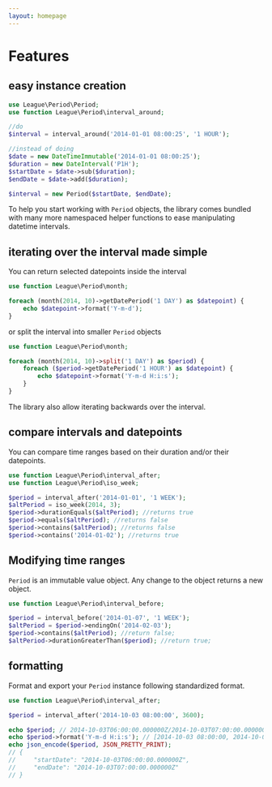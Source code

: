 ```yaml
---
layout: homepage
---
```


# Features

## easy instance creation

~~~php
use League\Period\Period;
use function League\Period\interval_around;

//do
$interval = interval_around('2014-01-01 08:00:25', '1 HOUR');

//instead of doing
$date = new DateTimeImmutable('2014-01-01 08:00:25');
$duration = new DateInterval('P1H');
$startDate = $date->sub($duration);
$endDate = $date->add($duration);

$interval = new Period($startDate, $endDate);
~~~

To help you start working with `Period` objects, the library comes bundled with many more namespaced helper functions to ease manipulating datetime intervals.

## iterating over the interval made simple

You can return selected datepoints inside the interval

~~~php
use function League\Period\month;

foreach (month(2014, 10)->getDatePeriod('1 DAY') as $datepoint) {
    echo $datepoint->format('Y-m-d');
}
~~~

or split the interval into smaller `Period` objects

~~~php
use function League\Period\month;

foreach (month(2014, 10)->split('1 DAY') as $period) {
    foreach ($period->getDatePeriod('1 HOUR') as $datepoint) {
    	echo $datepoint->format('Y-m-d H:i:s');
    }
}
~~~

The library also allow iterating backwards over the interval.


## compare intervals and datepoints

You can compare time ranges based on their duration and/or their datepoints.

~~~php
use function League\Period\interval_after;
use function League\Period\iso_week;

$period = interval_after('2014-01-01', '1 WEEK');
$altPeriod = iso_week(2014, 3);
$period->durationEquals($altPeriod); //returns true
$period->equals($altPeriod); //returns false
$period->contains($altPeriod); //returns false
$period->contains('2014-01-02'); //returns true
~~~

## Modifying time ranges

`Period` is an immutable value object. Any change to the object returns a new object.

~~~php
use function League\Period\interval_before;

$period = interval_before('2014-01-07', '1 WEEK');
$altPeriod = $period->endingOn('2014-02-03');
$period->contains($altPeriod); //return false;
$altPeriod->durationGreaterThan($period); //return true;
~~~

## formatting

Format and export your `Period` instance following standardized format.

~~~php
use function League\Period\interval_after;

$period = interval_after('2014-10-03 08:00:00', 3600);

echo $period; // 2014-10-03T06:00:00.000000Z/2014-10-03T07:00:00.000000Z
echo $period->format('Y-m-d H:i:s'); // [2014-10-03 08:00:00, 2014-10-03 09:00:00)
echo json_encode($period, JSON_PRETTY_PRINT);
// {
//     "startDate": "2014-10-03T06:00:00.000000Z",
//     "endDate": "2014-10-03T07:00:00.000000Z"
// }
~~~